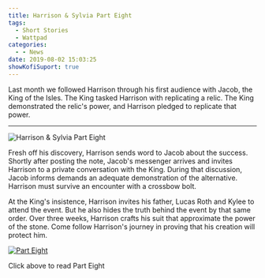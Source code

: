 ```yaml
---
title: Harrison & Sylvia Part Eight
tags:
  - Short Stories
  - Wattpad
categories:
  - - News
date: 2019-08-02 15:03:25
showKofiSuport: true
---
```


Last month we followed Harrison through his first audience with Jacob, the King of the Isles. The King tasked Harrison with replicating a relic. The King demonstrated the relic's power, and Harrison pledged to replicate that power. <!-- more -->

<hr class="clear-both center-fade"/>

<div class="embedded-image-right">

![Harrison & Sylvia Part Eight](/writing/harrison-sylvia/series-01/harrison-sylvia-1.jpg)

</div> 

Fresh off his discovery, Harrison sends word to Jacob about the success. Shortly after posting the note, Jacob's messenger arrives and invites Harrison to a private conversation with the King. During that discussion, Jacob informs demands an adequate demonstration of the alternative. Harrison must survive an encounter with a crossbow bolt. 

At the King's insistence, Harrison invites his father, Lucas Roth and Kylee to attend the event. But he also hides the truth behind the event by that same order. Over three weeks, Harrison crafts his suit that approximate the power of the stone. Come follow Harrison's journey in proving that his creation will protect him.

<div class="clear-both center">

[![Part Eight](/writing/harrison-sylvia/series-01/hs108.jpg "Part Eight")](https://www.wattpad.com/761351863-harrison-sylvia-crossroads-part-eight)

<p>

Click above to read Part Eight

</p>

</div>